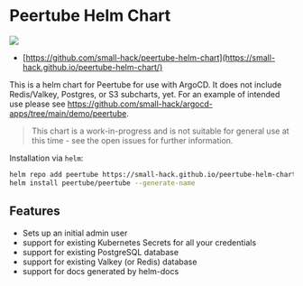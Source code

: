 # Peertube Helm Chart
<a href="https://github.com/small-hack/peertube-helm-chart/releases"><img src="https://img.shields.io/github/v/release/small-hack/peertube-helm-chart?style=plastic&labelColor=blue&color=green&logo=GitHub&logoColor=white"></a>

- [https://github.com/small-hack/peertube-helm-chart](https://small-hack.github.io/peertube-helm-chart/)

This is a helm chart for Peertube for use with ArgoCD. It does not include Redis/Valkey, Postgres, or S3 subcharts, yet.
For an example of intended use please see https://github.com/small-hack/argocd-apps/tree/main/demo/peertube.

> This chart is a work-in-progress and is not suitable for general use at this time - see the open issues for further information.

Installation via `helm`:
```bash
helm repo add peertube https://small-hack.github.io/peertube-helm-chart/
helm install peertube/peertube --generate-name
```

## Features

- Sets up an initial admin user
- support for existing Kubernetes Secrets for all your credentials
- support for existing PostgreSQL database
- support for existing Valkey (or Redis) database
- support for docs generated by helm-docs
